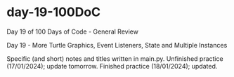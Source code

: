 # day-19-100DoC
Day 19 of 100 Days of Code - General Review

Day 19 - More Turtle Graphics, Event Listeners, State and Multiple Instances

Specific (and short) notes and titles written in main.py. 
  Unfinished practice (17/01/2024); update tomorrow.
  Finished practice (18/01/2024); updated.
